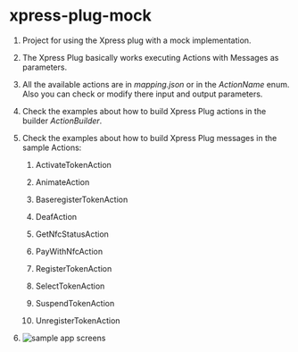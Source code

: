 # xpress-plug-mock



1. Project for using  the Xpress plug with a mock implementation.

    

2. The Xpress Plug basically works executing Actions with Messages as parameters.

    

3. All the available actions are in *mapping.json* or in the *ActionName* enum.
    Also you can check or modify there  input and output parameters.

    

4. Check the examples about how to build Xpress Plug actions in the builder *ActionBuilder*.

    

5. Check the examples about how to build Xpress Plug messages in the sample Actions:

    

    

    1. ActivateTokenAction

    2. AnimateAction

    3. BaseregisterTokenAction

    4. DeafAction

    5. GetNfcStatusAction

    6. PayWithNfcAction

    7. RegisterTokenAction

    8. SelectTokenAction

    9. SuspendTokenAction

    10. UnregisterTokenAction

        

6. ![sample app screens](https://gitlab.veritran.net/lmuzikant/xpress-plug-mock/-/raw/master/screens/xpress_plug_screen.png)


